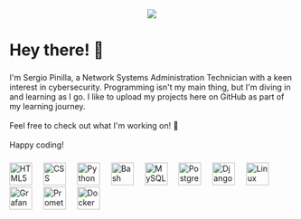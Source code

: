 <div align="center">
  <img src="https://github.com/SergioPinilla04/SergioPinilla04/assets/113448338/6abaa553-b039-4645-afb0-07c685a871ef">
</div>

###

<h1 align="left">Hey there! 👋</h1>

###

<p align="left">I'm Sergio Pinilla, a Network Systems Administration Technician with a keen interest in cybersecurity. Programming isn't my main thing, but I'm diving in and learning as I go. I like to upload my projects here on GitHub as part of my learning journey.<br><br>Feel free to check out what I'm working on! 🚀<br><br>Happy coding!</p>

###

<div align="left">
  <img src="https://github.com/user-attachments/assets/7553b234-1049-454e-b6e5-531910604285" height="40" alt="HTML5 logo"  />
  <img width="12" />
  <img src="https://github.com/user-attachments/assets/06c27b1e-eb00-4ecd-8768-1bfef7b1e706" height="40" alt="CSS logo"  />
  <img width="12" />
  <img src="https://github.com/user-attachments/assets/2b8771d6-963f-4a91-86b8-b37a3bd6c701" height="40" alt="Python logo"  />
  <img width="12" />
  <img src="https://github.com/user-attachments/assets/b122b7e3-c15f-4f5b-9403-70a9c7e7f7db" height="40" alt="Bash logo"  />
  <img width="12" />
  <img src="https://github.com/user-attachments/assets/52023e2b-1ee7-4dd6-90b0-2e04a66beaac" height="40" alt="MySQL logo"  />
  <img width="12" />
  <img src="https://github.com/user-attachments/assets/f7567eca-94c6-415b-94f4-354be93fa9f6" height="40" alt="PostgreSQL logo"  />
  <img width="12" />
  <img src="https://github.com/user-attachments/assets/05a3a9f2-a4da-4595-85f3-3174295d7434" height="40" alt="Django logo"  />
  <img width="12" />
  <img src="https://github.com/user-attachments/assets/f44d1449-cd22-4888-8a09-2a132d994f88" height="40" alt="Linux logo"  />
  <img width="12" />
  <img src="https://github.com/user-attachments/assets/7b7db43b-faef-4695-ba06-8a9553508edb" height="40" alt="Grafana logo"  />
  <img width="12" />
  <img src="https://github.com/user-attachments/assets/a4e41eed-216a-4222-83da-b94ecf3f6e52" height="40" alt="Prometheus logo"  />
  <img width="12" />
  <img src="https://github.com/user-attachments/assets/c97acaaf-5816-4dbe-aec2-53b0db86b2ce" height="40" alt="Docker logo"  />
  <img width="12" />
</div>

###
